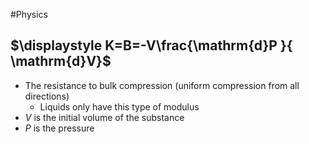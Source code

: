 #Physics 
## $\displaystyle K=B=-V\frac{\mathrm{d}P }{ \mathrm{d}V}$
* The resistance to bulk compression (uniform compression from all directions)
	* Liquids only have this type of modulus
* $\displaystyle V$ is the initial volume of the substance
* $\displaystyle P$ is the pressure